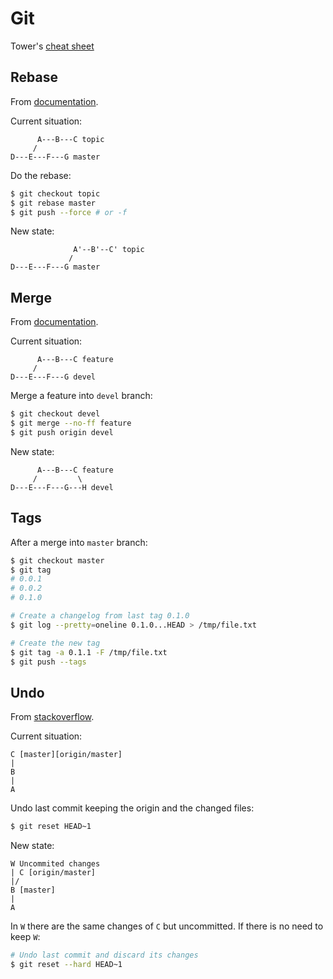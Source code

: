# Git

Tower's [cheat sheet](https://www.git-tower.com/blog/git-cheat-sheet/)

## Rebase

From [documentation](https://git-scm.com/docs/git-rebase).

Current situation:

```
      A---B---C topic
     /
D---E---F---G master
```

Do the rebase:

```bash
$ git checkout topic
$ git rebase master
$ git push --force # or -f
```

New state:

```
              A'--B'--C' topic
             /
D---E---F---G master
```

## Merge

From [documentation](https://git-scm.com/docs/git-merge).

Current situation:

```
      A---B---C feature
     /
D---E---F---G devel
```

Merge a feature into `devel` branch:

```bash
$ git checkout devel
$ git merge --no-ff feature
$ git push origin devel
```

New state:

```
      A---B---C feature
     /         \
D---E---F---G---H devel
```

## Tags

After a merge into `master` branch:

```bash
$ git checkout master
$ git tag
# 0.0.1
# 0.0.2
# 0.1.0

# Create a changelog from last tag 0.1.0
$ git log --pretty=oneline 0.1.0...HEAD > /tmp/file.txt

# Create the new tag
$ git tag -a 0.1.1 -F /tmp/file.txt
$ git push --tags
```

## Undo

From [stackoverflow](http://stackoverflow.com/questions/927358/how-to-undo-last-commits-in-git).

Current situation:

```
C [master][origin/master]
|
B
|
A
```

Undo last commit keeping the origin and the changed files:

```bash
$ git reset HEAD~1
```

New state:

```
W Uncommited changes
| C [origin/master]
|/
B [master]
|
A
```

In `W` there are the same changes of `C` but uncommitted. If there is no need to keep `W`:

```bash
# Undo last commit and discard its changes
$ git reset --hard HEAD~1
```

